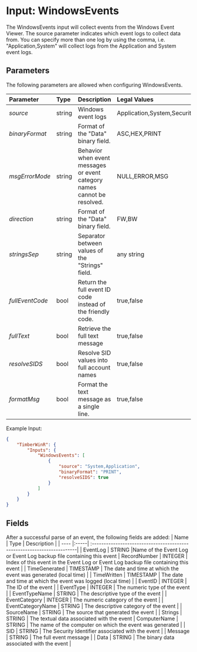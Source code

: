 # Input: WindowsEvents

The WindowsEvents input will collect events from the Windows Event Viewer.   The source parameter indicates which event 
logs to collect data from.  You can specify more than one log by using the comma, i.e.  "Application,System" will collect
logs from the Application and System event logs.

## Parameters
The following parameters are allowed when configuring WindowsEvents.

| Parameter         |     Type       |  Description                                                             | Legal Values                  |  Default |
| :---------------- |:---------------| :----------------------------------------------------------------------- | :---------------------------  | :-- |
| *source*          | string |Windows event logs                                                       | Application,System,Security |  System   |
| *binaryFormat*    | string |Format of the "Data" binary field.                                       | ASC,HEX,PRINT               | **ASC** |
| *msgErrorMode*    | string |Behavior when event messages or event category names cannot be resolved. |NULL,ERROR,MSG               | **MSG** |
| *direction*       | string |Format of the "Data" binary field.                                       | FW,BW                        | **FW**  |
| *stringsSep*      | string |Separator between values of the "Strings" field.                         | any string                   | vertical bar |
| *fullEventCode*   | bool   |Return the full event ID code instead of the friendly code.              | true,false                   | **false** |
| *fullText*        | bool   |Retrieve the full text message                                           | true,false                   | **true** |
| *resolveSIDS*     | bool   |Resolve SID values into full account names                               | true,false                   | **true** |
| *formatMsg*       | bool   |Format the text message as a single line.                                | true,false                   | **true** |
Example Input:
```json
{
    "TimberWinR": {
        "Inputs": {
            "WindowsEvents": [
                {
                    "source": "System,Application",
                    "binaryFormat": "PRINT",
                    "resolveSIDS": true
                }
            ]
		}
	}
}
```
## Fields
After a successful parse of an event, the following fields are added:
| Name | Type | Description |
| ---- |:-----| :-----------------------------------------------------------------------|
| EventLog | STRING |Name of the Event Log or Event Log backup file containing this event 
| RecordNumber | INTEGER | Index of this event in the Event Log or Event Log backup file containing this event  |
| TimeGenerated | TIMESTAMP | The date and time at which the event was generated (local time)  |
| TimeWritten | TIMESTAMP | The date and time at which the event was logged (local time)  |
| EventID | INTEGER | The ID of the event  |
| EventType | INTEGER | The numeric type of the event  |
| EventTypeName | STRING | The descriptive type of the event  |
| EventCategory | INTEGER | The numeric category of the event  |
| EventCategoryName | STRING | The descriptive category of the event  |
| SourceName | STRING | The source that generated the event  |
| Strings | STRING | The textual data associated with the event 
| ComputerName | STRING | The name of the computer on which the event was generated  |
| SID | STRING | The Security Identifier associated with the event  |
| Message | STRING | The full event message  |
| Data | STRING | The binary data associated with the event  |

